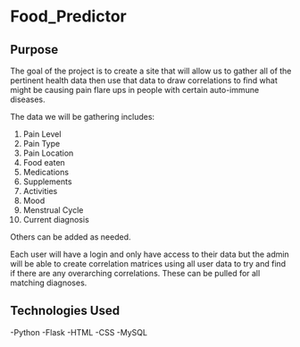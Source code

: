 # Food_Predictor

## Purpose

The goal of the project is to create a site that will allow us to gather all of the pertinent health data then use that data to draw correlations to find what might be causing pain flare ups in people with certain auto-immune diseases.

The data we will be gathering includes:
1. Pain Level
2. Pain Type
3. Pain Location
4. Food eaten
5. Medications
6. Supplements
7. Activities
8. Mood
9. Menstrual Cycle
10. Current diagnosis

Others can be added as needed.

Each user will have a login and only have access to their data but the admin will be able to create correlation matrices using all user data to try and find if there are any overarching correlations. These can be pulled for all matching diagnoses.

## Technologies Used

-Python
-Flask
-HTML
-CSS
-MySQL